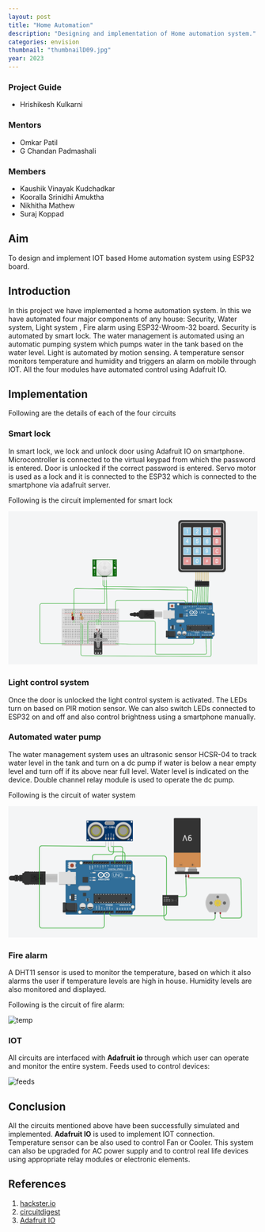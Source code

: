 ```yaml
---
layout: post
title: "Home Automation"
description: "Designing and implementation of Home automation system."
categories: envision
thumbnail: "thumbnailD09.jpg"
year: 2023
---
```


### Project Guide

- Hrishikesh Kulkarni 

### Mentors

- Omkar Patil
- G Chandan Padmashali

### Members

- Kaushik Vinayak Kudchadkar 
- Kooralla Srinidhi Amuktha 
- Nikhitha Mathew 
- Suraj Koppad

## Aim
To design and implement IOT based Home automation system using ESP32 board.

## Introduction
In this project we have implemented a home automation system. In this we have automated four major components of any house: Security, Water system, Light system , Fire alarm using ESP32-Wroom-32 board. Security is automated by smart lock. The water management is automated using an automatic pumping system which pumps water in the tank based on the water level. Light is automated by motion sensing. A temperature sensor monitors temperature and humidity and triggers an alarm on mobile through IOT. All the four modules have automated control using Adafruit IO.


## Implementation

Following are the details of each of the four circuits

### Smart lock
In smart lock, we lock and unlock door using Adafruit IO on smartphone. Microcontroller is connected to the virtual keypad from which the password is entered. Door is unlocked if the correct password is entered. Servo motor is used as a lock and it is connected to the ESP32 which is connected to the smartphone via adafruit server.

Following is the circuit implemented for smart lock

![smartlock](https://github.com/surajkoppad/Home-Automation-System/blob/main/smartlock.png)


### Light control system
Once the door is unlocked the light control system is activated. The LEDs turn on based on PIR motion sensor. We can also switch LEDs connected to ESP32 on and off and also control brightness using a smartphone manually. 

### Automated water pump
The water management system uses an ultrasonic sensor HCSR-04 to track water level in the tank and turn on a dc pump if water is below a near empty level and turn off if its above near full level. Water level is indicated on the device. Double channel relay module is used to operate the dc pump.  

Following is the circuit of water system

![motor](https://github.com/surajkoppad/Home-Automation-System/blob/main/motor.png)

### Fire alarm
A DHT11 sensor is used to monitor the temperature, based on which it also alarms the user if temperature levels are high in house. Humidity levels are also monitored and displayed.

Following is the circuit of fire alarm:

![temp](/virtual-expo/assets/img/DIODE/images/tempD09.png)

### IOT 
All circuits are interfaced with **Adafruit io** through which user can operate and monitor the entire system. 
Feeds used to control devices:

![feeds](/virtual-expo/assets/img/DIODE/images/feedsD09.png)
 
## Conclusion
All the circuits mentioned above have been successfully simulated and implemented. **Adafruit IO** is used to implement IOT connection. Temperature sensor can be also used to control Fan or Cooler. This system can also be upgraded for AC power supply and to control real life devices using appropriate relay modules or electronic elements.
## References

1. [hackster.io](https://www.hackster.io/raghavdaboss/arduino-controlled-servo-door-lock-1c2239)
2. [circuitdigest](https://circuitdigest.com/microcontroller-projects/water-level-indicator-project-using-arduino)
3. [Adafruit IO](https://learn.adafruit.com/category/adafruit-io)
